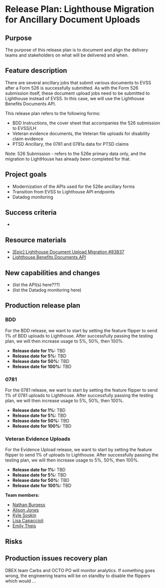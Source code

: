 # Release Plan: Lighthouse Migration for Ancillary Document Uploads

## Purpose
The purpose of this release plan is to document and align the delivery teams and stakeholders on what will be delivered and when. 

## Feature description
There are several ancillary jobs that submit various documents to EVSS after a Form 526 is successfully submitted. As with the Form 526 submission itself, these document upload jobs need to be submitted to Lighthouse instead of EVSS. In this case, we will use the Lighthouse Benefits Documents API.

This release plan refers to the following forms: 
- BDD Instructions, the cover sheet that accompanies the 526 submission to EVSS/LH
- Veteran evidence documents, the Veteran file uploads for disability claim evidence 
- PTSD Ancillary, the 0781 and 0781a data for PTSD claims

Note: 526 Submission - refers to the 526e primary data only, and the migration to LightHouse has already been completed for that. 


## Project goals
- Modernization of the APIs used for the 526e ancillary forms
- Transition from EVSS to Lighthouse API endpoints
- Datadog monitoring

## Success criteria
- 

## Resource materials
- [[Epic] Lighthouse Document Upload Migration #83837](https://github.com/department-of-veterans-affairs/va.gov-team/issues/83837)
- [Lighthouse Benefits Documents API](https://dev-developer.va.gov/explore/api/benefits-documents/docs?version=current)


## New capabilities and changes
- (list the API(s) here???)
- (list the Datadog monitoring here)

## Production release plan

### BDD 
For the BDD release, we want to start by setting the feature flipper to send 1% of BDD uploads to Lighthouse. 
After successfully passing the testing plan, we will then increase usage to 5%, 50%, then 100%.

- **Release date for 1%:** TBD
- **Release date for 5%:** TBD
- **Release date for 50%:** TBD
- **Release date for 100%:** TBD


### 0781 
For the 0781 release, we want to start by setting the feature flipper to send 1% of 0781 uploads to Lighthouse. 
After successfully passing the testing plan, we will then increase usage to 5%, 50%, then 100%.

- **Release date for 1%:** TBD
- **Release date for 5%:** TBD
- **Release date for 50%:** TBD
- **Release date for 100%:** TBD


### Veteran Evidence Uploads 
For the Evidence Upload release, we want to start by setting the feature flipper to send 1% of uploads to Lighthouse. 
After successfully passing the testing plan, we will then increase usage to 5%, 50%, then 100%.

- **Release date for 1%:** TBD
- **Release date for 5%:** TBD
- **Release date for 50%:** TBD
- **Release date for 100%:** TBD


**Team members:**
- [Nathan Burgess](https://github.com/NB28VT)
- [Alison Jones](http://www.github.com/ajones446)
- [Kyle Soskin](https://github.com/kylesoskin)
- [Lisa Capaccioli](https://github.com/lisacapaccioli)
- [Emily Theis](https://github.com/emilytheis)


## Risks


## Production issues recovery plan
DBEX team Carbs and OCTO PO will monitor analytics. If something goes wrong, the engineering teams will be on standby to disable the flippers which would ... 
